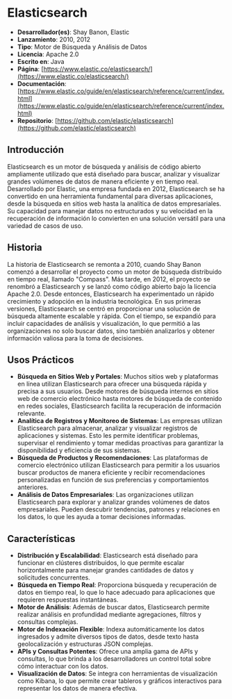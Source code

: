 # Elasticsearch

- **Desarrollador(es)**: Shay Banon, Elastic
- **Lanzamiento**: 2010, 2012
- **Tipo**: Motor de Búsqueda y Análisis de Datos
- **Licencia**: Apache 2.0
- **Escrito en**: Java
- **Página**: [https://www.elastic.co/elasticsearch/](https://www.elastic.co/elasticsearch/)
- **Documentación**: [https://www.elastic.co/guide/en/elasticsearch/reference/current/index.html](https://www.elastic.co/guide/en/elasticsearch/reference/current/index.html)
- **Repositorio**: [https://github.com/elastic/elasticsearch](https://github.com/elastic/elasticsearch)

## Introducción

Elasticsearch es un motor de búsqueda y análisis de código abierto ampliamente utilizado que está diseñado para buscar, analizar y visualizar grandes volúmenes de datos de manera eficiente y en tiempo real. Desarrollado por Elastic, una empresa fundada en 2012, Elasticsearch se ha convertido en una herramienta fundamental para diversas aplicaciones, desde la búsqueda en sitios web hasta la analítica de datos empresariales. Su capacidad para manejar datos no estructurados y su velocidad en la recuperación de información lo convierten en una solución versátil para una variedad de casos de uso.

## Historia

La historia de Elasticsearch se remonta a 2010, cuando Shay Banon comenzó a desarrollar el proyecto como un motor de búsqueda distribuido en tiempo real, llamado "Compass". Más tarde, en 2012, el proyecto se renombró a Elasticsearch y se lanzó como código abierto bajo la licencia Apache 2.0. Desde entonces, Elasticsearch ha experimentado un rápido crecimiento y adopción en la industria tecnológica. En sus primeras versiones, Elasticsearch se centró en proporcionar una solución de búsqueda altamente escalable y rápida. Con el tiempo, se expandió para incluir capacidades de análisis y visualización, lo que permitió a las organizaciones no solo buscar datos, sino también analizarlos y obtener información valiosa para la toma de decisiones.

## Usos Prácticos

- **Búsqueda en Sitios Web y Portales**: Muchos sitios web y plataformas en línea utilizan Elasticsearch para ofrecer una búsqueda rápida y precisa a sus usuarios. Desde motores de búsqueda internos en sitios web de comercio electrónico hasta motores de búsqueda de contenido en redes sociales, Elasticsearch facilita la recuperación de información relevante.
- **Analítica de Registros y Monitoreo de Sistemas**: Las empresas utilizan Elasticsearch para almacenar, analizar y visualizar registros de aplicaciones y sistemas. Esto les permite identificar problemas, supervisar el rendimiento y tomar medidas proactivas para garantizar la disponibilidad y eficiencia de sus sistemas.
- **Búsqueda de Productos y Recomendaciones**: Las plataformas de comercio electrónico utilizan Elasticsearch para permitir a los usuarios buscar productos de manera eficiente y recibir recomendaciones personalizadas en función de sus preferencias y comportamientos anteriores.
- **Análisis de Datos Empresariales**: Las organizaciones utilizan Elasticsearch para explorar y analizar grandes volúmenes de datos empresariales. Pueden descubrir tendencias, patrones y relaciones en los datos, lo que les ayuda a tomar decisiones informadas.

## Características

- **Distribución y Escalabilidad**: Elasticsearch está diseñado para funcionar en clústeres distribuidos, lo que permite escalar horizontalmente para manejar grandes cantidades de datos y solicitudes concurrentes.
- **Búsqueda en Tiempo Real**: Proporciona búsqueda y recuperación de datos en tiempo real, lo que lo hace adecuado para aplicaciones que requieren respuestas instantáneas.
- **Motor de Análisis**: Además de buscar datos, Elasticsearch permite realizar análisis en profundidad mediante agregaciones, filtros y consultas complejas.
- **Motor de Indexación Flexible**: Indexa automáticamente los datos ingresados y admite diversos tipos de datos, desde texto hasta geolocalización y estructuras JSON complejas.
- **APIs y Consultas Potentes**: Ofrece una amplia gama de APIs y consultas, lo que brinda a los desarrolladores un control total sobre cómo interactuar con los datos.
- **Visualización de Datos**: Se integra con herramientas de visualización como Kibana, lo que permite crear tableros y gráficos interactivos para representar los datos de manera efectiva.
